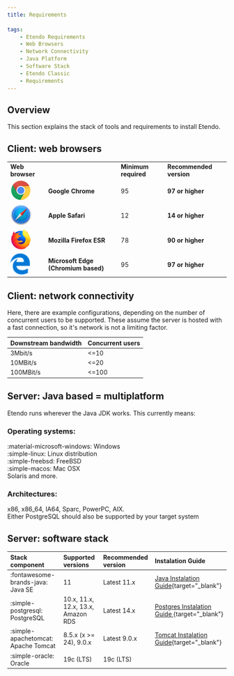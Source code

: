 ```yaml
---
title: Requirements

tags:
    - Etendo Requirements
    - Web Browsers
    - Network Connectivity
    - Java Platform
    - Software Stack
    - Etendo Classic
    - Requirements
---
```

## Overview

This section explains the stack of tools and requirements to install Etendo.

## Client: web browsers

|     |     |     |     |
| --- | --- | --- | --- |
| **Web browser** |     | **Minimum required** | **Recommended version** |
| ![Chrome logo.png](../assets/drive/mOCl2euDZU8wO2MedNIrplZBmdiqguZm86ab6e3RVnKM4B4uX3s0UMMf0FVPIYLYeHmFy8FHPMNsJ9nOX6rXZAo76IzmQSSPrrN2DgNiD3DrJIG2j25JRJvASy7yiBGzsJBRp2Cg.png) | **Google Chrome** | 95  | **97 or higher** |
| ![Safari icon large.png](../assets/drive/JVloGgFusza-4BFZ30Gjra-m_4Aknv5c3Y5vJEoYZ4B4HiEV09e6bMcnSfyImo7D7TJbgPRsIIUScqqatrJBW8SoMV7HmSe3q12JLmaEp7AIYT2FSuLrjcz2mnT3fQ6NCMWg0zAu.png) | **Apple Safari** | 12  | **14 or higher** |
| ![Firefox logo 2017.png](../assets/drive/p3EzTz7im_NXkvyXHa5aIk29Va-vEN-96NUPsPr1BLqnWL7AA6CuewRnASM9EfEyMxRmaGmq3pNHPbAqNy2ZJL6xAuEUtM5q10QXfcadnvVJwW7-ISmAZ9xNgbOSs3XwSDsppY1P.png) | **Mozilla Firefox ESR** | 78  | **90 or higher** |
| ![Microsoft Edge logo.png](../assets/drive/acUA_bLGo6j1tRenMx_zSRQddDaf2N86N0iL2cT5o5Om5Gc96_YzQ0HOZ_CdZAitgs1m6M24Nbk5cbs1Et2I0MrUPB1a5sapBINQg_4Jzg8C_aoCmS3-CaKmn8BItB4O25SvFpy6.png) | **Microsoft Edge (Chromium based)** | 95  | **97 or higher** |

## Client: network connectivity

Here, there are example configurations, depending on the number of concurrent users to be supported. These assume the server is hosted with a fast connection, so it's network is not a limiting factor.

| Downstream bandwidth | Concurrent users |
| --- | --- |
| 3Mbit/s | <=10 |
| 10MBit/s | <=20 |
| 100MBit/s | <=100 |

## Server: Java based = multiplatform

Etendo runs wherever the Java JDK works. This currently means:

### Operating systems:
:material-microsoft-windows:  Windows <br>
:simple-linux:  Linux distribution <br>
:simple-freebsd:  FreeBSD <br>
:simple-macos:  Mac OSX <br>
Solaris and more.  <br>

### Architectures:
x86, x86\_64, IA64, Sparc, PowerPC, AIX.  
Either PostgreSQL should also be supported by your target system

## Server: software stack

| Stack component | Supported versions | Recommended version | Instalation Guide |
| :--- | :--- | :--- | :--- |
| :fontawesome-brands-java:  Java SE | 11  | Latest 11.x | [Java Instalation Guide](https://www.java.com/en/download/manual.jsp){target="_blank"} |
| :simple-postgresql:  PostgreSQL | 10.x, 11.x, 12.x, 13.x, Amazon RDS | Latest 14.x | [Postgres Instalation Guide ](https://www.postgresql.org/download/){target="_blank"} |
| :simple-apachetomcat:  Apache Tomcat | 8.5.x (x >= 24), 9.0.x | Latest 9.0.x | [Tomcat Instalation Guide](https://tomcat.apache.org/download-90.cgi){target="_blank"} |
| :simple-oracle:  Oracle | 19c (LTS) | 19c (LTS) |